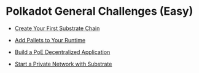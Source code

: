 # Polkadot General Challenges (Easy)

- [Create Your First Substrate Chain](https://github.com/ysongh/Polkadot-Hack-Challenges-2021/tree/master/PolkadotGeneralChallenges/CreateYourFirstSubstrateChain)

- [Add Pallets to Your Runtime](https://github.com/ysongh/Polkadot-Hack-Challenges-2021/tree/master/PolkadotGeneralChallenges/AddPalletsToYourRuntime)

- [Build a PoE Decentralized Application](https://github.com/ysongh/Polkadot-Hack-Challenges-2021/tree/master/PolkadotGeneralChallenges/BuildAPoEDecentralizedApplication)

- [Start a Private Network with Substrate](https://github.com/ysongh/Polkadot-Hack-Challenges-2021/tree/master/PolkadotGeneralChallenges/StartAPrivateNetwork)